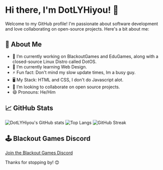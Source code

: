 # Hi there, I'm DotLYHiyou! 👋

Welcome to my GitHub profile! I'm passionate about software development and love collaborating on open-source projects. Here's a bit about me:

## 🚀 About Me
- 🔭 I’m currently working on BlackoutGames and EduGames, along with a closed-source Linux Distro called DotOS.
- 🌱 I’m currently learning Web Design.
- ⚡ Fun fact: Don't mind my slow update times, Im a busy guy.
- 🖥 My Stack: HTML and CSS, I don't do Javascript alot.
- 👯 I’m looking to collaborate on open source projects.
- 😄 Pronouns: He/Him

## 📈 GitHub Stats
![DotLYHiyou's GitHub stats](https://github-readme-stats.vercel.app/api?username=DotLYHiyou&show_icons=true&theme=radical)
![Top Langs](https://github-readme-stats.vercel.app/api/top-langs/?username=DotLYHiyou&layout=compact&theme=radical)
![GitHub Streak](https://github-readme-streak-stats.herokuapp.com?user=DotLYHiyou&theme=radical)

## 🕹️ Blackout Games Discord
[Join the Blackout Games Discord](https://discord.com/invite/rcCnzaPu)

Thanks for stopping by! 😊
